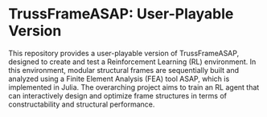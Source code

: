 # TrussFrameASAP: User-Playable Version

This repository provides a user-playable version of TrussFrameASAP, designed to create and test a Reinforcement Learning (RL) environment. In this environment, modular structural frames are sequentially built and analyzed using a Finite Element Analysis (FEA) tool ASAP, which is implemented in Julia. The overarching project aims to train an RL agent that can interactively design and optimize frame structures in terms of constructability and structural performance. 



